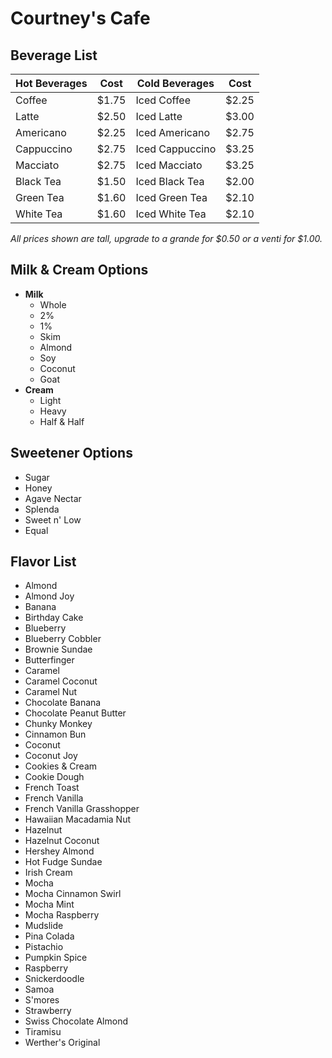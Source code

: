 # Courtney's Cafe

## Beverage List

Hot Beverages | Cost | Cold Beverages | Cost
---------|------|----------|-----
Coffee | $1.75 | Iced Coffee | $2.25
Latte | $2.50 | Iced Latte | $3.00
Americano | $2.25 | Iced Americano | $2.75
Cappuccino | $2.75 | Iced Cappuccino | $3.25
Macciato | $2.75 | Iced Macciato | $3.25
Black Tea | $1.50 | Iced Black Tea | $2.00
Green Tea | $1.60 | Iced Green Tea | $2.10
White Tea | $1.60 | Iced White Tea | $2.10

*All prices shown are tall, upgrade to a grande for $0.50 or a venti for $1.00.*

## Milk & Cream Options

* __Milk__
  * Whole
  * 2%
  * 1%
  * Skim
  * Almond
  * Soy
  * Coconut
  * Goat
* __Cream__
  * Light
  * Heavy
  * Half & Half

## Sweetener Options

* Sugar
* Honey
* Agave Nectar
* Splenda
* Sweet n' Low
* Equal

## Flavor List

* Almond
* Almond Joy
* Banana
* Birthday Cake
* Blueberry
* Blueberry Cobbler
* Brownie Sundae
* Butterfinger
* Caramel
* Caramel Coconut
* Caramel Nut
* Chocolate Banana
* Chocolate Peanut Butter
* Chunky Monkey
* Cinnamon Bun
* Coconut
* Coconut Joy
* Cookies & Cream
* Cookie Dough
* French Toast
* French Vanilla
* French Vanilla Grasshopper
* Hawaiian Macadamia Nut
* Hazelnut
* Hazelnut Coconut
* Hershey Almond
* Hot Fudge Sundae
* Irish Cream
* Mocha
* Mocha Cinnamon Swirl
* Mocha Mint
* Mocha Raspberry
* Mudslide
* Pina Colada
* Pistachio
* Pumpkin Spice
* Raspberry
* Snickerdoodle
* Samoa
* S'mores
* Strawberry
* Swiss Chocolate Almond
* Tiramisu
* Werther's Original
